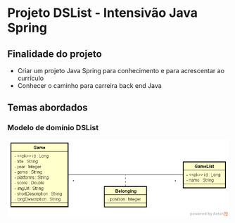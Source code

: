 # Projeto DSList - Intensivão Java Spring

## Finalidade do projeto

* Criar um projeto Java Spring para conhecimento e para acrescentar ao currículo
* Conhecer o caminho para carreira back end Java

## Temas abordados

### Modelo de domínio DSList


![Modelo de domínio DSList](src/main/resources/dslist-model.png)